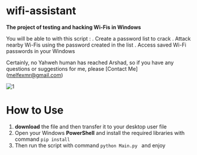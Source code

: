 # wifi-assistant
**The project of testing and hacking Wi-Fis in Windows**

You will be able to with this script :
. Create a password list to crack
. Attack nearby Wi-Fis using the password created in the list
. Access saved Wi-Fi passwords in your Windows

Certainly, no Yahweh human has reached Arshad, so if you have any questions or suggestions for me, please [Contact Me] (melfexmr@gmail.com)

![1](https://github.com/MrMelfex/wifi-assistant/assets/149225543/bf0c20e0-cc33-4ad9-885a-cab77cede13c)

# How to Use
1) **download** the file and then transfer it to your desktop user file
2) Open your Windows **PowerShell** and install the required libraries with command  ```pip install ``` 
3) Then run the script with command ```python Main.py ```  and enjoy

